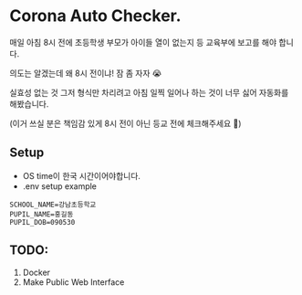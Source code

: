 # Corona Auto Checker.
매일 아침 8시 전에 초등학생 부모가 아이들 열이 없는지 등 교육부에 보고를 해야 합니다. 

의도는 알겠는데 왜 8시 전이냐! 잠 좀 자자 :sob: 

실효성 없는 것 그저 형식만 차리려고 아침 일찍 일어나 하는 것이 너무 싫어 자동화를 해봤습니다. 

(이거 쓰실 분은 책임감 있게 8시 전이 아닌 등교 전에 체크해주세요 :bow:)


## Setup
* OS time이 한국 시간이어야합니다.
* .env setup example
```dotenv
SCHOOL_NAME=강남초등학교
PUPIL_NAME=홍길동
PUPIL_DOB=090530
```


## TODO:
1. Docker
2. Make Public Web Interface
